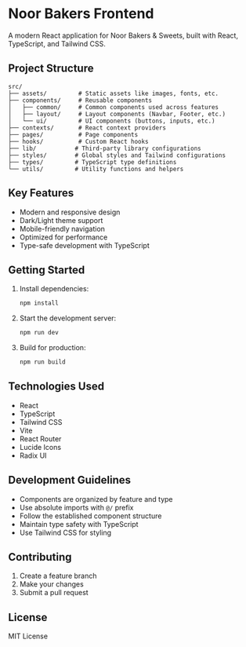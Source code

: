 # Noor Bakers Frontend

A modern React application for Noor Bakers & Sweets, built with React, TypeScript, and Tailwind CSS.

## Project Structure

```
src/
├── assets/         # Static assets like images, fonts, etc.
├── components/     # Reusable components
│   ├── common/     # Common components used across features
│   ├── layout/     # Layout components (Navbar, Footer, etc.)
│   └── ui/         # UI components (buttons, inputs, etc.)
├── contexts/       # React context providers
├── pages/          # Page components
├── hooks/          # Custom React hooks
├── lib/           # Third-party library configurations
├── styles/        # Global styles and Tailwind configurations
├── types/         # TypeScript type definitions
└── utils/         # Utility functions and helpers
```

## Key Features

- Modern and responsive design
- Dark/Light theme support
- Mobile-friendly navigation
- Optimized for performance
- Type-safe development with TypeScript

## Getting Started

1. Install dependencies:
   ```bash
   npm install
   ```

2. Start the development server:
   ```bash
   npm run dev
   ```

3. Build for production:
   ```bash
   npm run build
   ```

## Technologies Used

- React
- TypeScript
- Tailwind CSS
- Vite
- React Router
- Lucide Icons
- Radix UI

## Development Guidelines

- Components are organized by feature and type
- Use absolute imports with `@/` prefix
- Follow the established component structure
- Maintain type safety with TypeScript
- Use Tailwind CSS for styling

## Contributing

1. Create a feature branch
2. Make your changes
3. Submit a pull request

## License

MIT License
